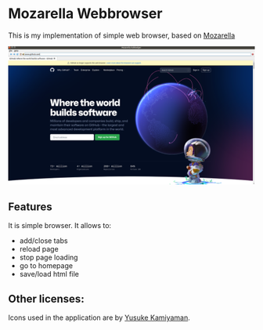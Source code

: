 # Mozarella Webbrowser

This is my implementation of simple web browser, based on [Mozarella](https://github.com/pythonguis/15-minute-apps/tree/master/browser_tabbed)

![Browser tabbed](screenshot-mozarella.png)

## Features

It is simple browser. It allows to:
* add/close tabs
* reload page
* stop page loading
* go to homepage
* save/load html file

## Other licenses:

Icons used in the application are by [Yusuke Kamiyaman](http://p.yusukekamiyamane.com/).
